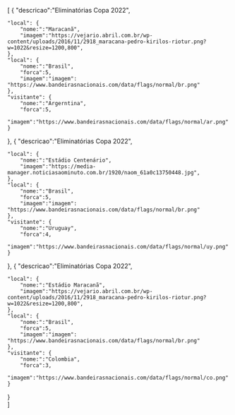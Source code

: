 [
  {
    "descricao":"Eliminatórias Copa 2022",
    
    "local": {
        "nome:":"Maracanã",
        "imagem":"https://vejario.abril.com.br/wp-content/uploads/2016/11/2918_maracana-pedro-kirilos-riotur.png?w=1022&resize=1200,800",
    },
    "local": {
        "nome:":"Brasil",
        "forca":5,
        "imagem":"imagem": "https://www.bandeirasnacionais.com/data/flags/normal/br.png"
    },
    "visitante": {
        "nome:":"Argerntina",
        "forca":5,
        "imagem":"https://www.bandeirasnacionais.com/data/flags/normal/ar.png"
    }
  },
  {
    "descricao":"Eliminatórias Copa 2022",
    
    "local": {
        "nome:":"Estádio Centenário",
        "imagem":"https://media-manager.noticiasaominuto.com.br/1920/naom_61a0c13750448.jpg",
    },
    "local": {
        "nome:":"Brasil",
        "forca":5,
        "imagem":"imagem": "https://www.bandeirasnacionais.com/data/flags/normal/br.png"
    },
    "visitante": {
        "nome:":"Uruguay",
        "forca":4,
        "imagem":"https://www.bandeirasnacionais.com/data/flags/normal/uy.png"
    }
  },
  {
    "descricao":"Eliminatórias Copa 2022",
    
    "local": {
        "nome:":"Estádio Maracanã",
        "imagem":"https://vejario.abril.com.br/wp-content/uploads/2016/11/2918_maracana-pedro-kirilos-riotur.png?w=1022&resize=1200,800",
    },
    "local": {
        "nome:":"Brasil",
        "forca":5,
        "imagem":"imagem": "https://www.bandeirasnacionais.com/data/flags/normal/br.png"
    },
    "visitante": {
        "nome:":"Colombia",
        "forca":3,
        "imagem":"https://www.bandeirasnacionais.com/data/flags/normal/co.png"
    }
  }    
]
